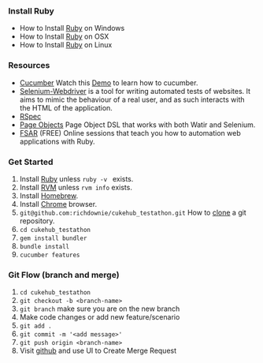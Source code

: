 ### Install Ruby
* How to Install [Ruby](http://davehaeffner.com/selenium-guidebook/install/ruby/windows/) on Windows 
* How to Install [Ruby](http://davehaeffner.com/selenium-guidebook/install/ruby/mac/10.10/) on OSX 
* How to Install [Ruby](http://davehaeffner.com/selenium-guidebook/install/ruby/linux/) on Linux 

### Resources
* [Cucumber](https://cucumber.io/) Watch this [Demo](https://www.youtube.com/watch?v=jcufT1xVhGA&t=2s) to learn how to cucumber.
* [Selenium-Webdriver](https://rubygems.org/gems/selenium-webdriver) is a tool for writing automated tests of websites. It aims to mimic the behaviour of a real user, and as such interacts with the HTML of the application.
* [RSpec](http://rspec.info/)
* [Page Objects](https://rubygems.org/gems/page-object) Page Object DSL that works with both Watir and Selenium.
* [FSAR](http://fullstackautomationwithruby.com/) (FREE) Online sessions that teach you how to automation web applications with Ruby. 

### Get Started

1. Install [Ruby](http://davehaeffner.com/selenium-guidebook/install/ruby/) unless ```ruby -v ``` exists.
2. Install [RVM](https://rvm.io/rvm/install) unless ```rvm info``` exists.
3. Install [Homebrew](https://brew.sh/).
4. Install [Chrome](https://www.google.com/chrome/browser/desktop/index.html) browser.
5. ```git@github.com:richdownie/cukehub_testathon.git``` How to [clone](https://help.github.com/articles/cloning-a-repository/) a git repository.
6. ```cd cukehub_testathon```
7. ```gem install bundler```
8. ```bundle install```
9. ```cucumber features```


### Git Flow (branch and merge)

1. ```cd cukehub_testathon```
2. ```git checkout -b <branch-name>```
3. ```git branch``` make sure you are on the new branch
4. Make code changes or add new feature/scenario
5. ```git add .```
6. ```git commit -m '<add message>'```
7. ```git push origin <branch-name>```
8. Visit [github](https://github.com/richdownie/cukehub_testathon) and use UI to Create Merge Request